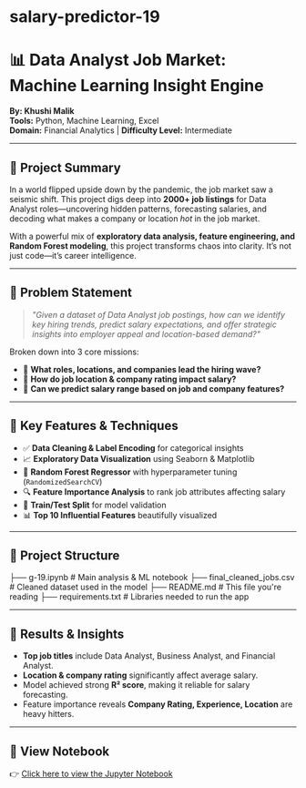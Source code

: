 # ﻿**salary-predictor-19**
# 📊 Data Analyst Job Market: Machine Learning Insight Engine  
**By: Khushi Malik**  
**Tools:** Python, Machine Learning, Excel  
**Domain:** Financial Analytics | **Difficulty Level:** Intermediate  

---

## 🚀 Project Summary  
In a world flipped upside down by the pandemic, the job market saw a seismic shift. This project digs deep into **2000+ job listings** for Data Analyst roles—uncovering hidden patterns, forecasting salaries, and decoding what makes a company or location *hot* in the job market.

With a powerful mix of **exploratory data analysis, feature engineering, and Random Forest modeling**, this project transforms chaos into clarity. It’s not just code—it’s career intelligence.  

---

## 🎯 Problem Statement  
> *"Given a dataset of Data Analyst job postings, how can we identify key hiring trends, predict salary expectations, and offer strategic insights into employer appeal and location-based demand?"*

Broken down into 3 core missions:  
- 📍 **What roles, locations, and companies lead the hiring wave?**  
- 💸 **How do job location & company rating impact salary?**  
- 🔮 **Can we predict salary range based on job and company features?**

---

## 🧠 Key Features & Techniques
- ✅ **Data Cleaning & Label Encoding** for categorical insights  
- 📈 **Exploratory Data Visualization** using Seaborn & Matplotlib  
- 🌳 **Random Forest Regressor** with hyperparameter tuning (`RandomizedSearchCV`)  
- 🔍 **Feature Importance Analysis** to rank job attributes affecting salary  
- 🧪 **Train/Test Split** for model validation  
- 📊 **Top 10 Influential Features** beautifully visualized  

---

## 📁 Project Structure
├── g-19.ipynb # Main analysis & ML notebook
├── final_cleaned_jobs.csv # Cleaned dataset used in the model
├── README.md # This file you're reading
├── requirements.txt # Libraries needed to run the app



---

## 📌 Results & Insights
- **Top job titles** include Data Analyst, Business Analyst, and Financial Analyst.  
- **Location & company rating** significantly affect average salary.  
- Model achieved strong **R² score**, making it reliable for salary forecasting.  
- Feature importance reveals **Company Rating, Experience, Location** are heavy hitters.  

---
## 📓 View Notebook
👉 [Click here to view the Jupyter Notebook](https://github.com/khushimalik3122/salary-predictor-19/blob/main/g-19%20-%20Copy.ipynb)

